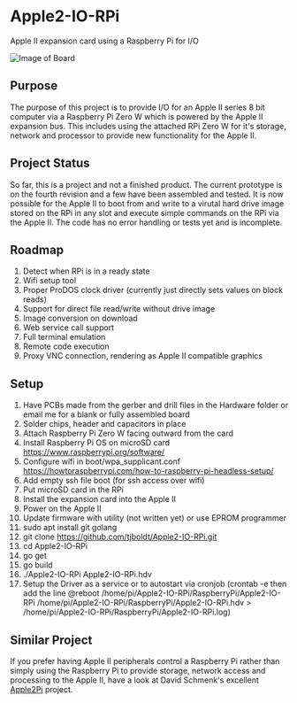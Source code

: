 # Apple2-IO-RPi
Apple II expansion card using a Raspberry Pi for I/O

![Image of Board](/Hardware/Apple2IORPi.jpg)

## Purpose
The purpose of this project is to provide I/O for an Apple II series 8 bit computer via a Raspberry Pi Zero W which is powered by the Apple II expansion bus. This includes using the attached RPi Zero W for it's storage, network and processor to provide new functionality for the Apple II.

## Project Status
So far, this is a project and not a finished product. The current prototype is on the fourth revision and a few have been assembled and tested. It is now possible for the Apple II to boot from and write to a virutal hard drive image stored on the RPi in any slot and execute simple commands on the RPi via the Apple II. The code has no error handling or tests yet and is incomplete.

## Roadmap
1. Detect when RPi is in a ready state
2. Wifi setup tool
3. Proper ProDOS clock driver (currently just directly sets values on block reads)
4. Support for direct file read/write without drive image
5. Image conversion on download
6. Web service call support
7. Full terminal emulation
8. Remote code execution 
9. Proxy VNC connection, rendering as Apple II compatible graphics

## Setup
1. Have PCBs made from the gerber and drill files in the Hardware folder or email me for a blank or fully assembled board
2. Solder chips, header and capacitors in place
3. Attach Raspberry Pi Zero W facing outward from the card
4. Install Raspberry Pi OS on microSD card https://www.raspberrypi.org/software/
5. Configure wifi in boot/wpa_supplicant.conf https://howtoraspberrypi.com/how-to-raspberry-pi-headless-setup/
6. Add empty ssh file boot (for ssh access over wifi)
7. Put microSD card in the RPi
8. Install the expansion card into the Apple II
9. Power on the Apple II
10. Update firmware with utility (not written yet) or use EPROM programmer
11. sudo apt install git golang
12. git clone https://github.com/tjboldt/Apple2-IO-RPi.git
13. cd Apple2-IO-RPi
14. go get
15. go build
16. ./Apple2-IO-RPi Apple2-IO-RPi.hdv
18. Setup the Driver as a service or to autostart via cronjob (crontab -e then add the line @reboot /home/pi/Apple2-IO-RPi/RaspberryPi/Apple2-IO-RPi /home/pi/Apple2-IO-RPi/RaspberryPi/Apple2-IO-RPi.hdv > /home/pi/Apple2-IO-RPi/RaspberryPi/Apple2-IO-RPi.log)

## Similar Project
If you prefer having Apple II peripherals control a Raspberry Pi rather than simply using the Raspberry Pi to provide storage, network access and processing to the Apple II, have a look at David Schmenk's excellent [Apple2Pi](https://github.com/dschmenk/apple2pi) project. 
